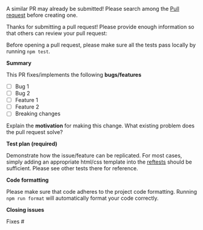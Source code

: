 A similar PR may already be submitted!
Please search among the [Pull request](https://github.com/niklasvh/html2canvas/pulls) before creating one.

Thanks for submitting a pull request! Please provide enough information so that others can review your pull request:

Before opening a pull request, please make sure all the tests pass locally by running `npm test`.

**Summary**

<!-- Summary of the PR -->

This PR fixes/implements the following **bugs/features**

* [ ] Bug 1
* [ ] Bug 2
* [ ] Feature 1
* [ ] Feature 2
* [ ] Breaking changes

<!-- You can skip this if you're fixing a typo or adding an app to the Showcase. -->

Explain the **motivation** for making this change. What existing problem does the pull request solve?

<!-- Example: When "Adding a function to do X", explain why it is necessary to have a way to do X. -->

**Test plan (required)**

Demonstrate how the issue/feature can be replicated. For most cases, simply adding an appropriate html/css template into the [reftests](https://github.com/niklasvh/html2canvas/tree/master/tests/reftests) should be sufficient. Please see other tests there for reference.

**Code formatting**

Please make sure that code adheres to the project code formatting. Running `npm run format` will automatically format your code correctly.

**Closing issues**

<!-- Put `closes #XXXX` in your comment to auto-close the issue that your PR fixes (if such). -->
Fixes #
